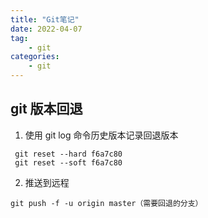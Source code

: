 ```yaml
---
title: "Git笔记"
date: 2022-04-07
tag:
    - git
categories:
    - git
---
```


## git 版本回退

1. 使用 git log 命令历史版本记录回退版本

```shell
 git reset --hard f6a7c80
 git reset --soft f6a7c80
```

2. 推送到远程

```shell
git push -f -u origin master（需要回退的分支）
```
